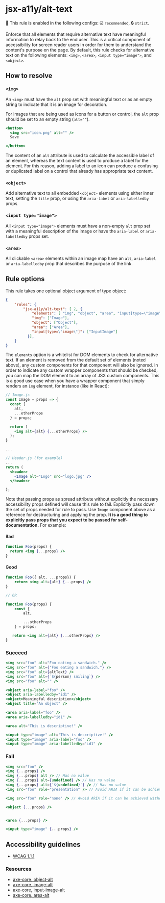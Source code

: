 # jsx-a11y/alt-text

💼 This rule is enabled in the following configs: ☑️ `recommended`, 🔒 `strict`.

<!-- end auto-generated rule header -->

Enforce that all elements that require alternative text have meaningful information to relay back to the end user. This is a critical component of accessibility for screen reader users in order for them to understand the content's purpose on the page. By default, this rule checks for alternative text on the following elements: `<img>`, `<area>`, `<input type="image">`, and `<object>`.

## How to resolve

### `<img>`

An `<img>` must have the `alt` prop set with meaningful text or as an empty string to indicate that it is an image for decoration.

For images that are being used as icons for a button or control, the `alt` prop should be set to an empty string (`alt=""`).

```jsx
<button>
  <img src="icon.png" alt="" />
  Save

</button>
```

The content of an `alt` attribute is used to calculate the accessible label of an element, whereas the text content is used to produce a label for the element. For this reason, adding a label to an icon can produce a confusing or duplicated label on a control that already has appropriate text content.

### `<object>`

Add alternative text to all embedded `<object>` elements using either inner text, setting the `title` prop, or using the `aria-label` or `aria-labelledby` props.

### `<input type="image">`

All `<input type="image">` elements must have a non-empty `alt` prop set with a meaningful description of the image or have the `aria-label` or `aria-labelledby` props set.

### `<area>`

All clickable `<area>` elements within an image map have an `alt`, `aria-label` or `aria-labelledby` prop that describes the purpose of the link.

## Rule options

This rule takes one optional object argument of type object:

```json
{
    "rules": {
        "jsx-a11y/alt-text": [ 2, {
            "elements": [ "img", "object", "area", "input[type=\"image\"]" ],
            "img": ["Image"],
            "object": ["Object"],
            "area": ["Area"],
            "input[type=\"image\"]": ["InputImage"]
          }],
    }
}
```

The `elements` option is a whitelist for DOM elements to check for alternative text. If an element is removed from the default set of elements (noted above), any custom components for that component will also be ignored. In order to indicate any custom wrapper components that should be checked, you can map the DOM element to an array of JSX custom components. This is a good use case when you have a wrapper component that simply renders an `img` element, for instance (like in React):

```jsx
// Image.js
const Image = props => {
  const {
    alt,
    ...otherProps
  } = props;

  return (
    <img alt={alt} {...otherProps} />
  );
}

...

// Header.js (for example)
...
return (
  <header>
    <Image alt="Logo" src="logo.jpg" />
  </header>

);
```

Note that passing props as spread attribute without explicitly the necessary accessibility props defined will cause this rule to fail. Explicitly pass down the set of props needed for rule to pass. Use `Image` component above as a reference for destructuring and applying the prop. **It is a good thing to explicitly pass props that you expect to be passed for self-documentation.** For example:

#### Bad

```jsx
function Foo(props) {
  return <img {...props} />
}
```

#### Good

```jsx
function Foo({ alt, ...props}) {
    return <img alt={alt} {...props} />
}

// OR

function Foo(props) {
    const {
        alt,

        ...otherProps
    } = props;

   return <img alt={alt} {...otherProps} />
}
```

### Succeed

```jsx
<img src="foo" alt="Foo eating a sandwich." />
<img src="foo" alt={"Foo eating a sandwich."} />
<img src="foo" alt={altText} />
<img src="foo" alt={`${person} smiling`} />
<img src="foo" alt="" />

<object aria-label="foo" />
<object aria-labelledby="id1" />
<object>Meaningful description</object>
<object title="An object" />

<area aria-label="foo" />
<area aria-labelledby="id1" />

<area alt="This is descriptive!" />

<input type="image" alt="This is descriptive!" />
<input type="image" aria-label="foo" />
<input type="image" aria-labelledby="id1" />

```

### Fail

```jsx
<img src="foo" />
<img {...props} />
<img {...props} alt /> // Has no value
<img {...props} alt={undefined} /> // Has no value
<img {...props} alt={`${undefined}`} /> // Has no value
<img src="foo" role="presentation" /> // Avoid ARIA if it can be achieved without

<img src="foo" role="none" /> // Avoid ARIA if it can be achieved without

<object {...props} />


<area {...props} />

<input type="image" {...props} />
```

## Accessibility guidelines

- [WCAG 1.1.1](https://www.w3.org/WAI/WCAG21/Understanding/non-text-content.html)

### Resources

- [axe-core, object-alt](https://dequeuniversity.com/rules/axe/3.2/object-alt)
- [axe-core, image-alt](https://dequeuniversity.com/rules/axe/3.2/image-alt)
- [axe-core, input-image-alt](https://dequeuniversity.com/rules/axe/3.2/input-image-alt)
- [axe-core, area-alt](https://dequeuniversity.com/rules/axe/3.2/area-alt)
